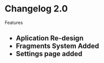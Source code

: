 # Changelog 2.0
<p>Features</p>
<h2 2.0 2024/04/13</h2>
<ul>
<li>Aplication Re-design</li>
<li>Fragments System Added</li>
<li>Settings page added</li>
</ul>